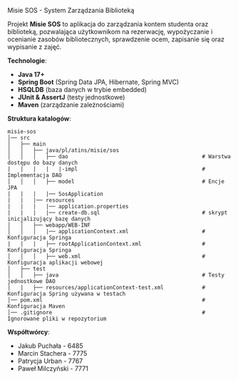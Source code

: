 Misie SOS - System Zarządzania Biblioteką
 
Projekt **Misie SOS** to aplikacja do zarządzania kontem studenta oraz biblioteką, pozwalająca użytkownikom na rezerwację, wypożyczanie i ocenianie zasobów bibliotecznych, sprawdzenie ocem, zapisanie się oraz wypisanie z zajęć.

**Technologie**:
 - **Java 17+**  
- **Spring Boot** (Spring Data JPA, Hibernate, Spring MVC)  
- **HSQLDB** (baza danych w trybie embedded)  
- **JUnit & AssertJ** (testy jednostkowe)  
- **Maven** (zarządzanie zależnościami)

**Struktura katalogów**: 

```
misie-sos
│── src
│   ├── main
│   │   ├── java/pl/atins/misie/sos
│   │   │   ├── dao                                          # Warstwa dostępu do bazy danych
|   |   |   |   |-impl                                       # Implementacja DAO
│   │   │   ├── model                                        # Encje JPA
|   |   |   |── SosApplication
|   |   |── resources
|   |   |   |── application.properties
|   |   |   |── create-db.sql                                # skrypt inicjalizujący bazę danych 
│   │   ├── webapp/WEB-INF
│   │   │   |── applicationContext.xml                       # Konfiguracja Springa
|   |   |   ├── rootApplicationContext.xml                   # Konfiguracja Springa
│   │   │   ├── web.xml                                      # Konfiguracja aplikacji webowej
│   ├── test
│   │   ├── java                                             # Testy jednostkowe DAO
|   |   ├── resources/applicationContext-test.xml            # Konfiguracja Spring używana w testach
│── pom.xml                                                  # Konfiguracja Maven
│── .gitignore                                               # Ignorowane pliki w repozytorium
```

**Współtwórcy**:

- Jakub Puchała - 6485
- Marcin Stachera - 7775
- Patrycja Urban - 7767
- Paweł Milczyński - 7771


